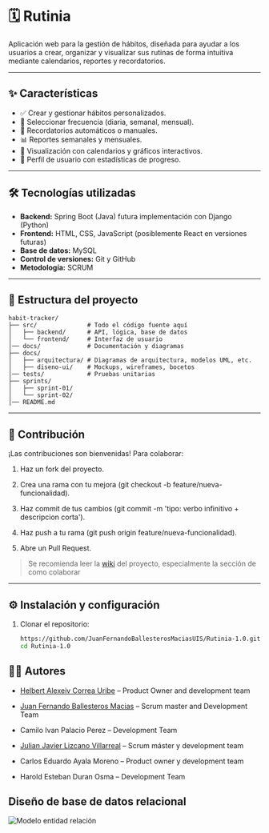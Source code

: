 # 🗓️ Rutinia

Aplicación web para la gestión de hábitos, diseñada para ayudar a los usuarios a crear, organizar y visualizar sus rutinas de forma intuitiva mediante calendarios, reportes y recordatorios.

---

## ✨ Características

- ✅ Crear y gestionar hábitos personalizados.  
- 📅 Seleccionar frecuencia (diaria, semanal, mensual).  
- 🔔 Recordatorios automáticos o manuales.  
- 📊 Reportes semanales y mensuales.  
- 📆 Visualización con calendarios y gráficos interactivos.  
- 👤 Perfil de usuario con estadísticas de progreso.  

---

## 🛠️ Tecnologías utilizadas

- **Backend:** Spring Boot (Java) futura implementación con Django (Python)  
- **Frontend:** HTML, CSS, JavaScript (posiblemente React en versiones futuras)  
- **Base de datos:** MySQL  
- **Control de versiones:** Git y GitHub  
- **Metodología:** SCRUM  

---

## 📂 Estructura del proyecto

```
habit-tracker/
├── src/              # Todo el código fuente aquí
│   ├── backend/      # API, lógica, base de datos
│   └── frontend/     # Interfaz de usuario
│── docs/             # Documentación y diagramas
├── docs/             
│   ├── arquitectura/ # Diagramas de arquitectura, modelos UML, etc.
│   ├── diseno-ui/    # Mockups, wireframes, bocetos
│── tests/            # Pruebas unitarias
├── sprints/
│   ├── sprint-01/
│   └── sprint-02/
│── README.md
```
---

## 🤝 Contribución

¡Las contribuciones son bienvenidas! Para colaborar:

1. Haz un fork del proyecto.

2. Crea una rama con tu mejora (git checkout -b feature/nueva-funcionalidad).

3. Haz commit de tus cambios (git commit -m 'tipo: verbo infinitivo + descripcion corta').

4. Haz push a tu rama (git push origin feature/nueva-funcionalidad).

5. Abre un Pull Request.

> Se recomienda leer la [wiki](https://github.com/JuanFernandoBallesterosMaciasUIS/Rutinia-1.0/wiki) del proyecto, especialmente la sección de como colaborar
---

## ⚙️ Instalación y configuración

1. Clonar el repositorio:
   ```bash
   https://github.com/JuanFernandoBallesterosMaciasUIS/Rutinia-1.0.git
   cd Rutinia-1.0

## 👨‍💻 Autores
- [Helbert Alexeiv Correa Uribe](https://github.com/Alvoid101) – Product Owner and development team
 
- [Juan Fernando Ballesteros Macias](https://github.com/JuanFernandoBallesterosMaciasUIS) – Scrum master and Development Team

- Camilo Ivan Palacio Perez – Development Team

- [Julian Javier Lizcano Villarreal](https://github.com/jjlizcano) – Scrum máster y development team

- Carlos Eduardo Ayala Moreno – Product owner y development team

- Harold Esteban Duran Osma – Development Team

## Diseño de base de datos relacional
![Modelo entidad relación](docs/arquitectura/Modelo-Entidad-Relacion/MER_Extendido.jpg)
